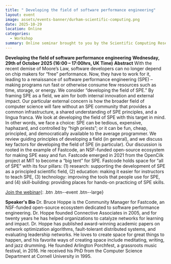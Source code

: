 ```yaml
---
title: " Developing the field of software performance engineering"
layout: event
image: assets/events-banner/durham-scientific-computing.png
date: 2025-10-29
location: Online
categories:
  - Workshop
summary: Online seminar brought to you by the Scientific Computing Research group at Durham University
---
```


**Developing the field of software performance engineering**
**Wednesday, 29th of October 2025 (16:00 – 17:00hrs, UK Time)**
**Abstract**
With the recent demise of Moore’s Law, software developers can no longer depend on chip makers for “free” performance. Now, they have to work for it, leading to a renaissance of software performance engineering (SPE) – making programs run fast or otherwise consume few resources such as time, storage, or energy. We consider “developing the field of SPE.” By framing SPE as a field, we aim for both internal innovation and external impact. Our particular external concern is how the broader field of computer science will fare without an SPE community that provides a common infrastructure, a shared understanding of SPE principles, and a lingua franca. We look at developing the field of SPE with this target in mind. In other words, we face a choice: SPE can be tedious, expensive, haphazard, and controlled by “high priests”; or it can be fun, cheap, principled, and democratically available to the average programmer. We review guiding principles of developing a field (in general), and we discuss key factors for developing the field of SPE (in particular). Our discussion is rooted in the example of Fastcode, an NSF-funded open-source ecosystem for making SPE easy and fun. Fastcode emerged in 2021 from the OpenCilk project at MIT to become a “big tent” for SPE. Fastcode holds space for “all of SPE” with its four pillars: (1) research: supporting the development of SPE as a principled scientific field, (2) education: making it easier for instructors to teach SPE, (3) technology: improving the tools that people use for SPE, and (4) skill-building: providing places for hands-on practicing of SPE skills.

[Join the webinar](https://eur01.safelinks.protection.outlook.com/?url=https%3A%2F%2Fmit.zoom.us%2Fmeeting%2Fregister%2FGtazQzZYT0i9wtxitoa7wQ&data=05%7C02%7Ceva.fernandez-amez%40durham.ac.uk%7C9b7dc58523524dd25b5008de1618c2c4%7C7250d88b4b684529be44d59a2d8a6f94%7C0%7C0%7C638972492758726563%7CUnknown%7CTWFpbGZsb3d8eyJFbXB0eU1hcGkiOnRydWUsIlYiOiIwLjAuMDAwMCIsIlAiOiJXaW4zMiIsIkFOIjoiTWFpbCIsIldUIjoyfQ%3D%3D%7C0%7C%7C%7C&sdata=e7Vc%2FaGuir65dNp4FirmqOVxfY0dcOeUy%2FU6mhIhcqs%3D&reserved=0){: .btn .btn--event .btn--large}

**Speaker's Bio**
Dr. Bruce Hoppe is the Community Manager for Fastcode, an NSF-funded open-source ecosystem dedicated to software performance engineering. Dr. Hoppe founded Connective Associates in 2005, and for twenty years he has helped organizations to catalyze networks for learning and impact. Dr. Hoppe has published award-winning academic papers on network optimization algorithms, fault-tolerant distributed systems, and evaluating leadership networks. He loves to create space for great things to happen, and his favorite ways of creating space include meditating, writing, and jazz drumming. He founded Arlington Porchfest, a grassroots music festival, in 2016. He received his PhD from the Computer Science Department at Cornell University in 1995.

